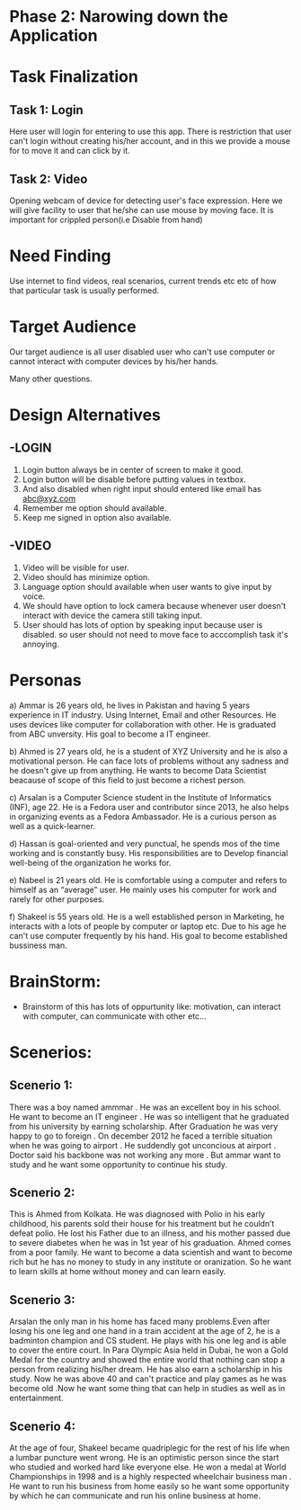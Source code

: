 # Phase 2: Narowing down the Application

# Task Finalization

## Task 1: Login
Here user will login for entering to use this app. There is restriction that user can't login without creating his/her account, and in this we provide a mouse for to move it and can click by it. 

## Task 2: Video
Opening webcam of device for detecting user's face expression. Here we will give facility to user that he/she can use mouse by moving face. It is important for crippled person(i.e Disable from hand)

# Need Finding

Use internet to find videos, real scenarios, current trends etc etc of how that particular task is usually performed. 

# Target Audience

Our target audience is all user disabled user who can't use computer or cannot interact with computer devices by his/her hands.

Many other questions. 

# Design Alternatives

## -LOGIN
1) Login button always be in center of screen to make it good.
2) Login button will be disable before putting values in textbox.
3) And also disabled when right input should entered like email has abc@xyz.com
4) Remember me option should available.
5) Keep me signed in option also available.

## -VIDEO
1) Video will be visible for user.
2) Video should has minimize option.
3) Language option should available when user wants to give input by voice.
4) We should have option to lock camera because whenever user doesn't interact with device the camera still taking input.
5) User should has lots of option by speaking input because user is disabled. so user should not need to move face to acccomplish task it's annoying.

# Personas

a) Ammar is 26 years old, he lives in Pakistan and having 5 years experience in IT industry. Using Internet, Email and other Resources. He uses devices like computer for collaboration with other. He is graduated  from ABC unversity. His goal to become a IT engineer.

b) Ahmed is 27 years old, he is a student of XYZ University and he is also a motivational person. He can face lots of problems without any sadness and he doesn't give up from anything. He wants to become Data Scientist beacause of scope of this field to just become a richest person.

c) Arsalan is a Computer Science student in the Institute of Informatics (INF), age 22. He is a Fedora user and contributor since 2013, he also helps in organizing events as a Fedora Ambassador. He is a curious person as well as a quick-learner.

d) Hassan is goal-oriented and very punctual, he spends mos of the time working and is constantly busy. His responsibilities are to Develop financial well-being of the organization he works for.

e) Nabeel is 21 years old. He is comfortable using a computer and refers to himself as an “average” user. He mainly uses his computer for work and rarely for other purposes.

f) Shakeel is 55 years old. He is a well established person in Marketing, he interacts with a lots of people by computer or laptop etc. Due to his age he can't use computer 
frequently by his hand. His goal to become established bussiness man.

# BrainStorm:

+ Brainstorm of this has lots of oppurtunity like: motivation, can interact with computer, can communicate with other etc...  

# Scenerios:

## Scenerio 1:
There was a boy named ammmar . He was an excellent boy in his school. He want to become an IT engineer . He was so intelligent that he graduated from his university by earning scholarship. After Graduation he was very happy to go to foreign . On december 2012 he faced a terrible situation when he was going to airport . He suddendly got unconcious at airport . Doctor said his backbone was not working any more . But ammar want to study and he want some opportunity to continue his study.

## Scenerio 2:
This is Ahmed from Kolkata. He was diagnosed with Polio in his early childhood, his parents sold their house for his treatment but he couldn’t defeat polio. He lost his Father due to an illness, and his mother passed due to severe diabetes when he was in 1st year of his graduation. Ahmed comes from a poor family. He want to become a data scientish and want to become rich but he has no money to study in any institute or oranization. So he want to learn skills at home without money and can learn easily.

## Scenerio 3:
Arsalan the only man in his home has faced many problems.Even after losing his one leg and one hand in a train accident at the age of 2, he is a badminton champion and CS student. He plays with his one leg and is able to cover the entire court. In Para Olympic Asia held in Dubai, he won a Gold Medal for the country and showed the entire world that nothing can stop a person from realizing his/her dream. He has also earn a scholarship in his study. Now he was above 40 and can't practice and play games as he was become old .Now he want some thing that can help in studies as well as in entertainment.

## Scenerio 4:
At the age of four, Shakeel became quadriplegic for the rest of his life when a lumbar puncture went wrong. He is an optimistic person since the start who studied and worked hard like everyone else. He won a medal at World Championships in 1998 and is a highly respected wheelchair business man . He want to run his business from home easily so he want some opportunity by which he can communicate and run his online business at home.
